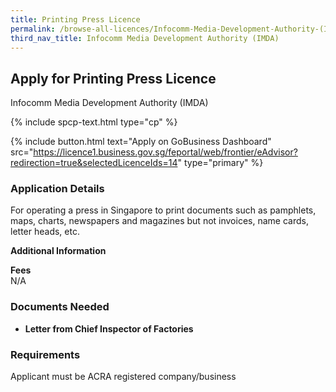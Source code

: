```yaml
---
title: Printing Press Licence
permalink: /browse-all-licences/Infocomm-Media-Development-Authority-(IMDA)/Printing-Press-Licence
third_nav_title: Infocomm Media Development Authority (IMDA)
---
```


## Apply for Printing Press Licence

Infocomm Media Development Authority (IMDA)

{% include spcp-text.html type="cp" %}

{% include button.html text="Apply on GoBusiness Dashboard" src="https://licence1.business.gov.sg/feportal/web/frontier/eAdvisor?redirection=true&selectedLicenceIds=14" type="primary" %}

### Application Details

<p>For operating a press in Singapore to print documents such as pamphlets, maps, charts, newspapers and magazines but not invoices, name cards, letter heads, etc.</p>

**Additional Information**

<p><strong>Fees</strong><br />N/A</p>

### Documents Needed

<ul>
 <li><strong>Letter from Chief Inspector of Factories</strong></li>
 </ul>

### Requirements

Applicant must be ACRA registered company/business

